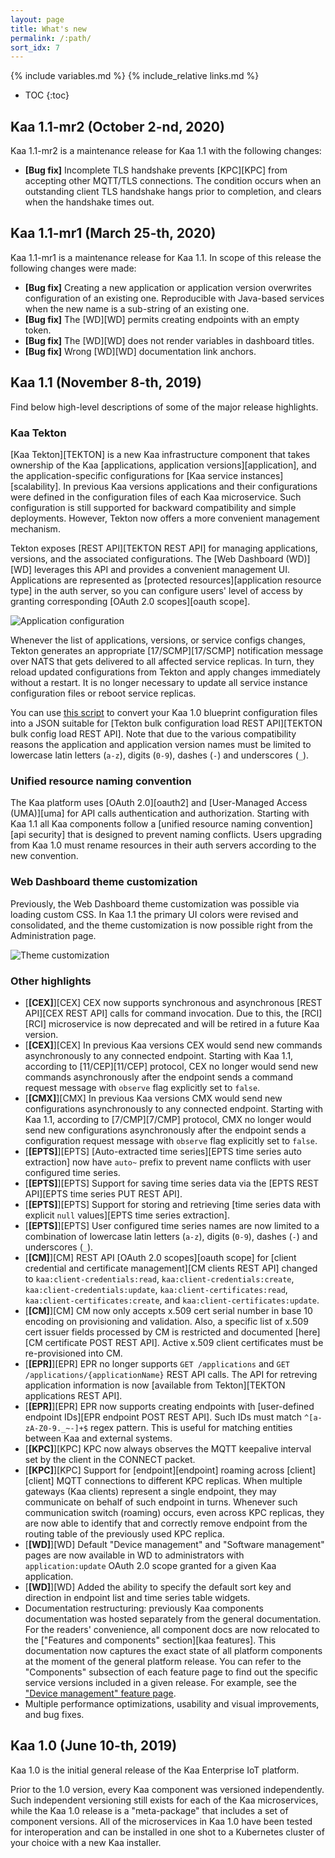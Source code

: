 ```yaml
---
layout: page
title: What's new
permalink: /:path/
sort_idx: 7
---
```


{% include variables.md %}
{% include_relative links.md %}

* TOC
{:toc}
​

## Kaa 1.1-mr2 (October 2-nd, 2020)
<!-- 1.1.119 -->

Kaa 1.1-mr2 is a maintenance release for Kaa 1.1 with the following changes:

* **[Bug fix]** Incomplete TLS handshake prevents [KPC][KPC] from accepting other MQTT/TLS connections.
The condition occurs when an outstanding client TLS handshake hangs prior to completion, and clears when the handshake times out.


## Kaa 1.1-mr1 (March 25-th, 2020)
<!-- 1.1.110 -->

Kaa 1.1-mr1 is a maintenance release for Kaa 1.1.
In scope of this release the following changes were made:

* **[Bug fix]** Creating a new application or application version overwrites configuration of an existing one.
Reproducible with Java-based services when the new name is a sub-string of an existing one.
* **[Bug fix]** The [WD][WD] permits creating endpoints with an empty token.
* **[Bug fix]** The [WD][WD] does not render variables in dashboard titles.
* **[Bug fix]** Wrong [WD][WD] documentation link anchors.


## Kaa 1.1 (November 8-th, 2019)
<!-- 1.1.77 -->


Find below high-level descriptions of some of the major release highlights.


### Kaa Tekton

[Kaa Tekton][TEKTON] is a new Kaa infrastructure component that takes ownership of the Kaa [applications, application versions][application], and the application-specific configurations for [Kaa service instances][scalability].
In previous Kaa versions applications and their configurations were defined in the configuration files of each Kaa microservice.
Such configuration is still supported for backward compatibility and simple deployments.
However, Tekton now offers a more convenient management mechanism.

Tekton exposes [REST API][TEKTON REST API] for managing applications, versions, and the associated configurations.
The [Web Dashboard (WD)][WD] leverages this API and provides a convenient management UI.
Applications are represented as [protected resources][application resource type] in the auth server, so you can configure users' level of access by granting corresponding [OAuth 2.0 scopes][oauth scope].

![Application configuration](attach/v1.1/application-config.png)

Whenever the list of applications, versions, or service configs changes, Tekton generates an appropriate [17/SCMP][17/SCMP] notification message over NATS that gets delivered to all affected service replicas.
In turn, they reload updated configurations from Tekton and apply changes immediately without a restart.
It is no longer necessary to update all service instance configuration files or reboot service replicas.

You can use [this script](https://github.com/kaaproject/kaa/blob/master/doc/Whats-new/attach/v1.1/generate_tekton_config.py) to convert your Kaa 1.0 blueprint configuration files into a JSON suitable for [Tekton bulk configuration load REST API][TEKTON bulk config load REST API].
Note that due to the various compatibility reasons the application and application version names must be limited to lowercase latin letters (`a-z`), digits (`0-9`), dashes (`-`) and underscores (`_`).


### Unified resource naming convention

The Kaa platform uses [OAuth 2.0][oauth2] and [User-Managed Access (UMA)][uma] for API calls authentication and authorization.
Starting with Kaa 1.1 all Kaa components follow a [unified resource naming convention][api security] that is designed to prevent naming conflicts.
Users upgrading from Kaa 1.0 must rename resources in their auth servers according to the new convention.


### Web Dashboard theme customization

Previously, the Web Dashboard theme customization was possible via loading custom CSS.
In Kaa 1.1 the primary UI colors were revised and consolidated, and the theme customization is now possible right from the Administration page.

![Theme customization](attach/v1.1/theme.png)


### Other highlights

* [**[CEX]**][CEX] CEX now supports synchronous and asynchronous [REST API][CEX REST API] calls for command invocation.
  Due to this, the [RCI][RCI] microservice is now deprecated and will be retired in a future Kaa version.
* [**[CEX]**][CEX] In previous Kaa versions CEX would send new commands asynchronously to any connected endpoint.
  Starting with Kaa 1.1, according to [11/CEP][11/CEP] protocol, CEX no longer would send new commands asynchronously after the endpoint sends a command request message with `observe` flag explicitly set to `false`.
* [**[CMX]**][CMX] In previous Kaa versions CMX would send new configurations asynchronously to any connected endpoint.
  Starting with Kaa 1.1, according to [7/CMP][7/CMP] protocol, CMX no longer would send new configurations asynchronously after the endpoint sends a configuration request message with `observe` flag explicitly set to `false`.
* [**[EPTS]**][EPTS] [Auto-extracted time series][EPTS time series auto extraction] now have `auto~` prefix to prevent name conflicts with user configured time series.
* [**[EPTS]**][EPTS] Support for saving time series data via the [EPTS REST API][EPTS time series PUT REST API].
* [**[EPTS]**][EPTS] Support for storing and retrieving [time series data with explicit `null` values][EPTS time series extraction].
* [**[EPTS]**][EPTS] User configured time series names are now limited to a combination of lowercase latin letters (`a-z`), digits (`0-9`), dashes (`-`) and underscores (`_`).
* [**[CM]**][CM] REST API [OAuth 2.0 scopes][oauth scope] for [client credential and certificate management][CM clients REST API] changed to `kaa:client-credentials:read`, `kaa:client-credentials:create`, `kaa:client-credentials:update`, `kaa:client-certificates:read`, `kaa:client-certificates:create`, and `kaa:client-certificates:update`.
* [**[CM]**][CM] CM now only accepts x.509 cert serial number in base 10 encoding on provisioning and validation.
  Also, a specific list of x.509 cert issuer fields processed by CM is restricted and documented [here][CM certificate POST REST API].
  Active x.509 client certificates must be re-provisioned into CM.
* [**[EPR]**][EPR] EPR no longer supports `GET /applications` and `GET /applications/{applicationName}` REST API calls.
  The API for retreving application information is now [available from Tekton][TEKTON applications REST API].
* [**[EPR]**][EPR] EPR now supports creating endpoints with [user-defined endpoint IDs][EPR endpoint POST REST API].
  Such IDs must match `^[a-zA-Z0-9._~-]+$` regex pattern.
  This is useful for matching entities between Kaa and external systems.
* [**[KPC]**][KPC] KPC now always observes the MQTT keepalive interval set by the client in the CONNECT packet.
* [**[KPC]**][KPC] Support for [endpoint][endpoint] roaming across [client][client] MQTT connections to different KPC replicas.
  When multiple gateways (Kaa clients) represent a single endpoint, they may communicate on behalf of such endpoint in turns.
  Whenever such communication switch (roaming) occurs, even across KPC replicas, they are now able to identify that and correctly remove endpoint from the routing table of the previously used KPC replica.
* [**[WD]**][WD] Default "Device management" and "Software management" pages are now available in WD to administrators with `application:update` OAuth 2.0 scope granted for a given Kaa application.
* [**[WD]**][WD] Added the ability to specify the default sort key and direction in endpoint list and time series table widgets.
* Documentation restructuring: previously Kaa components documentation was hosted separately from the general documentation.
  For the readers' convenience, all component docs are now relocated to the ["Features and components" section][kaa features].
  This documentation now captures the exact state of all platform components at the moment of the general platform release.
  You can refer to the "Components" subsection of each feature page to find out the specific service versions included in a given release.
  For example, see the ["Device management" feature page](../Features/Device-management/#components).
* Multiple performance optimizations, usability and visual improvements, and bug fixes.


## Kaa 1.0 (June 10-th, 2019)

Kaa 1.0 is the initial general release of the Kaa Enterprise IoT platform.

Prior to the 1.0 version, every Kaa component was versioned independently.
Such independent versioning still exists for each of the Kaa microservices, while the Kaa 1.0 release is a "meta-package" that includes a set of component versions.
All of the microservices in Kaa 1.0 have been tested for interoperation and can be installed in one shot to a Kubernetes cluster of your choice with a new Kaa installer.

